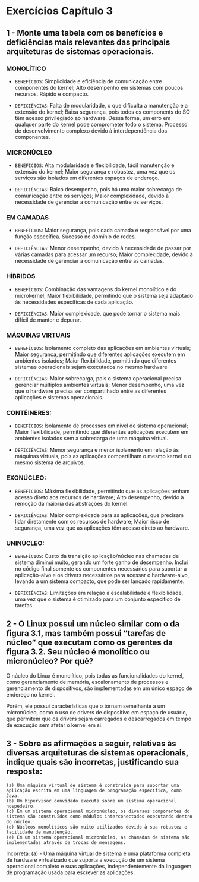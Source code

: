 # Exercícios Capítulo 3

## 1 - Monte uma tabela com os benefícios e deficiências mais relevantes das principais arquiteturas de sistemas operacionais.

### MONOLÍTICO

* `BENEFÍCIOS`: Simplicidade e eficiência de comunicação entre componentes do kernel; Alto desempenho em sistemas com poucos recursos. Rápido e compacto.

* `DEFICIÊNCIAS`: Falta de modularidade, o que dificulta a manutenção e a extensão do kernel; Baixa segurança, pois todos os components do SO têm acesso privilegiado ao hardware. Dessa forma, um erro em qualquer parte do kernel pode comprometer todo o sistema. Processo de desenvolvimento complexo devido à interdependência dos componentes.

### MICRONÚCLEO

* `BENEFÍCIOS`: Alta modularidade e flexibilidade, fácil manutenção e extensão do kernel; Maior segurança e robustez, uma vez que os serviços são isolados em diferentes espaços de endereço.

* `DEFICIÊNCIAS`: Baixo desempenho, pois há uma maior sobrecarga de comunicação entre os serviços; Maior complexidade, devido à necessidade de gerenciar a comunicação entre os serviços.

### EM CAMADAS

* `BENEFÍCIOS`: Maior segurança, pois cada camada é responsável por uma função específica. Sucesso no domínio de redes.

* `DEFICIÊNCIAS`: Menor desempenho, devido à necessidade de passar por várias camadas para acessar um recurso; Maior complexidade, devido à necessidade de gerenciar a comunicação entre as camadas.

### HÍBRIDOS

* `BENEFÍCIOS`: Combinação das vantagens do kernel monolítico e do microkernel; Maior flexibilidade, permitindo que o sistema seja adaptado às necessidades específicas de cada aplicação.

* `DEFICIÊNCIAS`: Maior complexidade, que pode tornar o sistema mais difícil de manter e depurar.

### MÁQUINAS VIRTUAIS

* `BENEFÍCIOS`: Isolamento completo das aplicações em ambientes virtuais; Maior segurança, permitindo que diferentes aplicações executem em ambientes isolados; Maior flexibilidade, permitindo que diferentes sistemas operacionais sejam executados no mesmo hardware

* `DEFICIÊNCIAS`: Maior sobrecarga, pois o sistema operacional precisa gerenciar múltiplos ambientes virtuais; Menor desempenho, uma vez que o hardware precisa ser compartilhado entre as diferentes aplicações e sistemas operacionais.

### CONTÊINERES: 

* `BENEFÍCIOS`: Isolamento de processos em nível de sistema operacional; Maior flexibilidade, permitindo que diferentes aplicações executem em ambientes isolados sem a sobrecarga de uma máquina virtual.

* `DEFICIÊNCIAS`: Menor segurança e menor isolamento em relação às máquinas virtuais, pois as aplicações compartilham o mesmo kernel e o mesmo sistema de arquivos.

### EXONÚCLEO: 

* `BENEFÍCIOS`: Máxima flexibilidade, permitindo que as aplicações tenham acesso direto aos recursos de hardware; Alto desempenho, devido à remoção da maioria das abstrações do kernel.

* `DEFICIÊNCIAS`: Maior complexidade para as aplicações, que precisam lidar diretamente com os recursos de hardware; Maior risco de segurança, uma vez que as aplicações têm acesso direto ao hardware.

### UNINÚCLEO: 

* `BENEFÍCIOS`: Custo da transição aplicação/núcleo nas chamadas de sistema diminui muito, gerando um forte ganho de desempenho. Inclui no código final somente os componentes necessários para suportar a aplicação-alvo e os drivers necessários para acessar o hardware-alvo, levando a um sistema compacto, que pode ser lançado rapidamente.

* `DEFICIÊNCIAS`: Limitações em relação à escalabilidade e flexibilidade, uma vez que o sistema é otimizado para um conjunto específico de tarefas.

## 2 - O Linux possui um núcleo similar com o da figura 3.1, mas também possui “tarefas de núcleo” que executam como os gerentes da figura 3.2. Seu núcleo é monolítico ou micronúcleo? Por quê?

O núcleo do Linux é monolítico, pois todas as funcionalidades do kernel, como gerenciamento de memória, escalonamento de processos e gerenciamento de dispositivos, são implementadas em um único espaço de endereço no kernel. 

Porém, ele possui características que o tornam semelhante a um micronúcleo, como o uso de drivers de dispositivo em espaço de usuário, que permitem que os drivers sejam carregados e descarregados em tempo de execução sem afetar o kernel em si.

## 3 - Sobre as afirmações a seguir, relativas às diversas arquiteturas de sistemas operacionais, indique quais são incorretas, justificando sua resposta:

```
(a) Uma máquina virtual de sistema é construída para suportar uma aplicação escrita em uma linguagem de programação específica, como Java.
(b) Um hipervisor convidado executa sobre um sistema operacional hospedeiro.
(c) Em um sistema operacional micronúcleo, os diversos componentes do sistema são construídos como módulos interconectados executando dentro do núcleo.
(d) Núcleos monolíticos são muito utilizados devido à sua robustez e facilidade de manutenção.
(e) Em um sistema operacional micronúcleo, as chamadas de sistema são implementadas através de trocas de mensagens.
```

Incorreta: (a) - Uma máquina virtual de sistema é uma plataforma completa de hardware virtualizado que suporta a execução de um sistema operacional completo e suas aplicações, independentemente da linguagem de programação usada para escrever as aplicações.
